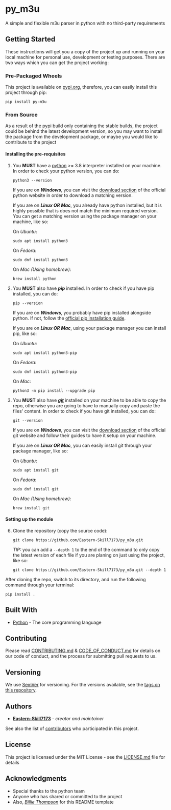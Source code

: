 # py_m3u

A simple and flexible m3u parser in python with no third-party requirements

## Getting Started

These instructions will get you a copy of the project up and running on your local machine for personal use, development or testing purposes. There are two ways which you can get the project working:

### Pre-Packaged Wheels

This project is available on [pypi.org](https://pypi.org/), therefore, you can easily
install this project through pip:

   ```
   pip install py-m3u
   ```

### From Source

As a result of the pypi build only containing the stable builds, the project could be behind the latest development version, so you may want to install the package from the development package, or maybe you would like to contribute to the project

#### Installing the pre-requisites

1. You __MUST__ have a [python](https://www.python.org/) >= 3.8 interpreter installed on your machine. In order to check your python version, you can do:

    ```
    python3 --version
    ```
   
    If you are on ___Windows___, you can visit the [download section](https://www.python.org/downloads/) of the official python website in order to download a matching version.

    If you are on ___Linux OR Mac___, you already have python installed, but it is highly possible that is does not match the minimum required version. You can get a matching version using the package manager on your machine, like so:

    On _Ubuntu_:

    ```
    sudo apt install python3
    ```
   
    On _Fedora_:

    ```
    sudo dnf install python3
    ```
   
    On _Mac (Using homebrew)_:
     
    ```
    brew install python
    ```


2. You __MUST__ also have ___pip___ installed. In order to check if you have pip installed, you can do:

    ```
    pip --version
    ```
   
    If you are on ___Windows___, you probably have pip installed alongside python. If not, follow the [official pip installation guide](https://pip.pypa.io/en/stable/installation/).

    If you are on ___Linux OR Mac___, using your package manager you can install pip, like so:

    On _Ubuntu_:
    
    ```
    sudo apt install python3-pip
    ```
    
    On _Fedora_:

    ```
    sudo dnf install python3-pip
    ```
    On _Mac_:

    ```
    python3 -m pip install --upgrade pip
    ```


3. You __MUST__ also have [___git___](https://git-scm.com/) installed on your machine to be able to copy the repo, otherwise you are going to have to manually copy and paste the files' content. In order to check if you have git installed, you can do:

    ```
    git --version
    ```

    If you are on ___Windows___, you can visit the [download section](https://git-scm.com/downloads) of the official git website and follow their guides to have it setup on your machine.

    If you are on ___Linux OR Mac___, you can easily install git through your package manager, like so:

    On _Ubuntu_:

    ```
    sudo apt install git
    ```
    On _Fedora_:

    ```
    sudo dnf install git
    ```
    On _Mac (Using homebrew)_:

    ```
    brew install git
    ```

#### Setting up the module

6. Clone the repository (copy the source code):

    ```
    git clone https://github.com/Eastern-Skill7173/py_m3u.git
    ```

    _TIP:_ you can add a `--depth 1` to the end of the command to only copy the latest version of each file if you are planing on just using the project, like so:
    ```
    git clone https://github.com/Eastern-Skill7173/py_m3u.git --depth 1
    ```

After cloning the repo, switch to its directory, and run the following command through your terminal:

   ```
   pip install .
   ```

## Built With

* [Python](https://www.python.org/) - The core programming language

## Contributing

Please read [CONTRIBUTING.md](CONTRIBUTING.md) & [CODE_OF_CONDUCT.md](CODE_OF_CONDUCT.md) for details on our code of conduct, and the process for submitting pull requests to us.

## Versioning

We use [SemVer](http://semver.org/) for versioning. For the versions available, see the [tags on this repository](https://github.com/your/project/tags). 

## Authors

* [**Eastern-Skill7173**](https://github.com/Eastern-Skill7173) - *creator and maintainer*

See also the list of [contributors](https://github.com/Eastern-Skill7173/py_m3u/graphs/contributors) who participated in this project.

## License

This project is licensed under the MIT License - see the [LICENSE.md](LICENSE.md) file for details

## Acknowledgments

* Special thanks to the python team
* Anyone who has shared or committed to the project
* Also, [_Billie Thompson_](https://github.com/PurpleBooth) for this README template
